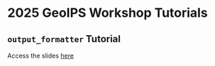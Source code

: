 # 2025 GeoIPS Workshop Tutorials

`output_formatter` Tutorial
---------------------------
Access the slides [here](https://docs.google.com/presentation/d/1wFbrP4RBdwf6Hx30adD9DN4jNZm1f0hVaHxV--encS0/edit?usp=sharing)

